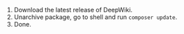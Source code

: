 
1. Download the latest release of DeepWiki.
2. Unarchive package, go to shell and run `composer update`.
3. Done.

